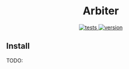 <div align="center">
  <h1>Arbiter</h1>

  <p>
    <a target="_blank" href="https://github.com/callensm/arbiter/actions/workflows/test.yaml">
      <img alt="tests" src="https://img.shields.io/github/workflow/status/callensm/arbiter/Test?label=tests&logo=github" />
    </a>
    <a target="_blank" href="https://github.com/callensm/arbiter/tree/master/cli/Cargo.toml">
      <img alt="version" src="https://img.shields.io/github/v/release/callensm/arbiter?color=orange&label=arbiter-cli" />
    </a>
  </p>
</div>

## Install

TODO:
